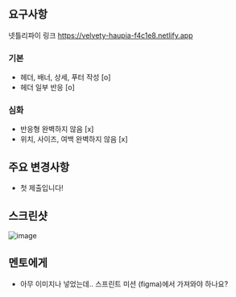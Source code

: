 ## 요구사항
넷틀리파이 링크 https://velvety-haupia-f4c1e8.netlify.app
### 기본

- 헤더, 배너, 상세, 푸터 작성 [o]
- 헤더 일부 반응 [o]

### 심화

- 반응형 완벽하지 않음 [x]
- 위치, 사이즈, 여백 완벽하지 않음 [x]

## 주요 변경사항

- 첫 제출입니다!

## 스크린샷

![image](https://imgur.com/9cZiNrs)

## 멘토에게

- 아무 이미지나 넣었는데.. 스프린트 미션 (figma)에서 가져와야 하나요?

